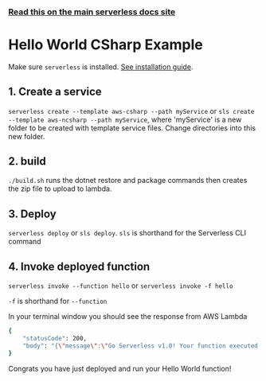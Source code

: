 <!--
title: Hello World Node.js Example
menuText: Hello World Node.js Example
description: Create a Node.js Hello World Lambda function
layout: Doc
-->

<!-- DOCS-SITE-LINK:START automatically generated  -->
### [Read this on the main serverless docs site](https://www.serverless.com/framework/docs/providers/aws/examples/hello-world/node/)
<!-- DOCS-SITE-LINK:END -->

# Hello World CSharp Example

Make sure `serverless` is installed. [See installation guide](../../../guide/installation.md).

## 1. Create a service
`serverless create --template aws-csharp --path myService` or `sls create --template aws-ncsharp --path myService`, where 'myService' is a new folder to be created with template service files.  Change directories into this new folder.

## 2. build

`./build.sh` runs the dotnet restore and package commands then creates the zip file to upload to lambda.

## 3. Deploy
`serverless deploy` or `sls deploy`. `sls` is shorthand for the Serverless CLI command

## 4. Invoke deployed function
`serverless invoke --function hello` or `serverless invoke -f hello`

`-f` is shorthand for `--function`

In your terminal window you should see the response from AWS Lambda

```bash
{
    "statusCode": 200,
    "body": "{\"message\":\"Go Serverless v1.0! Your function executed successfully!\",\"input\":{}}"
}
```

Congrats you have just deployed and run your Hello World function!
